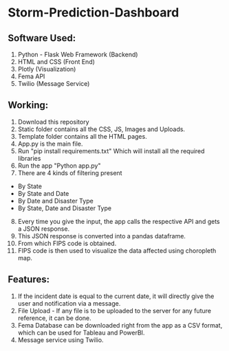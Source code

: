# Storm-Prediction-Dashboard

## Software Used:
1. Python - Flask Web Framework (Backend)
2. HTML and CSS (Front End)
3. Plotly (Visualization)
4. Fema API
5. Twilio (Message Service)

## Working:
1. Download this repository
2. Static folder contains all the CSS, JS, Images and Uploads.
3. Template folder contains all the HTML pages.
4. App.py is the main file.
5. Run
"pip install requirements.txt"
Which will install all the required libraries
6. Run the app
"Python app.py"
7. There are 4 kinds of filtering present
- By State
- By State and Date
- By Date and Disaster Type
- By State, Date and Disaster Type
8. Every time you give the input, the app calls the respective API and gets a
JSON response.
9. This JSON response is converted into a pandas dataframe.
10. From which FIPS code is obtained.
11. FIPS code is then used to visualize the data affected using choropleth
map.

## Features:
1. If the incident date is equal to the current date, it will directly give the user
and notification via a message.
2. File Upload - If any file is to be uploaded to the server for any future
reference, it can be done.
3. Fema Database can be downloaded right from the app as a CSV format,
which can be used for Tableau and PowerBI.
4. Message service using Twilio.
